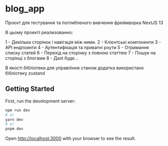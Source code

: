 # blog_app

Проєкт для тестування та поглибленого вивчення фреймворка NextJS 13

В цьому проекті реализованно:

1 - Декілька сторінок і навігація між ними.
2 - Клієнтські компоненти
3 - API ендпоинти
4 - Аутентифікація та приватні роути
5 - Отримання списку статей
6 - Перехід на сторінку з повною статтею
7 - Пошук на сторінці з блогами
8 - Далі буде...

В якості бібліотеки для управління станом додатка використано бібліотеку zustand

## Getting Started

First, run the development server:

```bash
npm run dev
# or
yarn dev
# or
pnpm dev
```

Open [http://localhost:3000](http://localhost:3000) with your browser to see the result.
